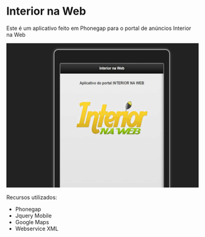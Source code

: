 # Interior na Web

Este é um aplicativo feito em Phonegap para o portal de anúncios Interior na Web

![](/assets/aplicativo10.jpg)

Recursos utilizados:

* Phonegap
* Jquery Mobile
* Google Maps
* Webservice XML
